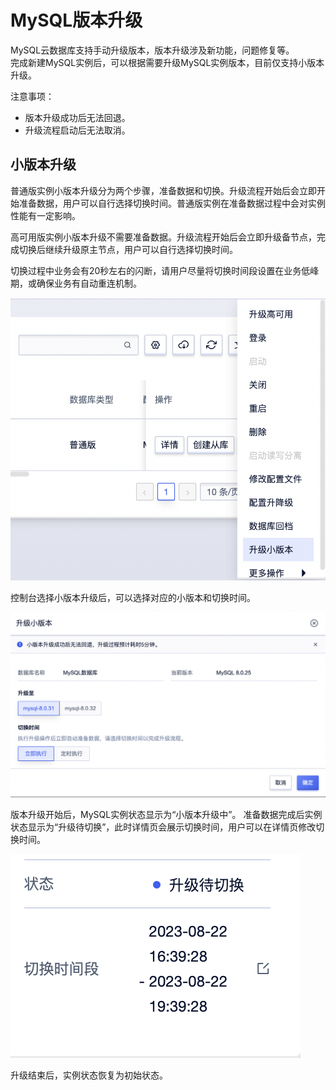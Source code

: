 # MySQL版本升级

MySQL云数据库支持手动升级版本，版本升级涉及新功能，问题修复等。  
完成新建MySQL实例后，可以根据需要升级MySQL实例版本，目前仅支持小版本升级。

注意事项：
- 版本升级成功后无法回退。
- 升级流程启动后无法取消。

## 小版本升级

普通版实例小版本升级分为两个步骤，准备数据和切换。升级流程开始后会立即开始准备数据，用户可以自行选择切换时间。普通版实例在准备数据过程中会对实例性能有一定影响。

高可用版实例小版本升级不需要准备数据。升级流程开始后会立即升级备节点，完成切换后继续升级原主节点，用户可以自行选择切换时间。

切换过程中业务会有20秒左右的闪断，请用户尽量将切换时间段设置在业务低峰期，或确保业务有自动重连机制。

![image](/images/小版本升级01.png)

控制台选择小版本升级后，可以选择对应的小版本和切换时间。

![image](/images/小版本升级02.png)

版本升级开始后，MySQL实例状态显示为“小版本升级中”。
准备数据完成后实例状态显示为“升级待切换”，此时详情页会展示切换时间，用户可以在详情页修改切换时间。

![image](/images/小版本升级03.png)

升级结束后，实例状态恢复为初始状态。

